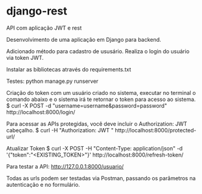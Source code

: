# django-rest
API com aplicação JWT e rest

Desenvolvimento de uma aplicação em Django para backend.

Adicionado método para cadastro de ususário. Realiza o login do usuário via token JWT.

Instalar as bibliotecas através do requirements.txt

Testes: python manage.py runserver

Criação do token com um usuário criado no sistema, executar no terminal o comando abaixo e o sistema irá te retornar o token para acesso ao sistema. $ curl -X POST -d "username=username&password=password" http://localhost:8000/login/

Para acessar as APIs protegidas, você deve incluir o Authorization: JWT cabeçalho. $ curl -H "Authorization: JWT " http://localhost:8000/protected-url/

Atualizar Token $ curl -X POST -H "Content-Type: application/json" -d '{"token":"<EXISTING_TOKEN>"}' http://localhost:8000/refresh-token/

Para testar a API: http://127.0.0.1:8000/usuario/

Todas as urls podem ser testadas via Postman, passando os parâmetros na autenticação e no formulário.
